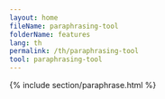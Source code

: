 ```yaml
---
layout: home
fileName: paraphrasing-tool
folderName: features
lang: th
permalink: /th/paraphrasing-tool
tool: paraphrasing-tool
---
```

{% include section/paraphrase.html %}
